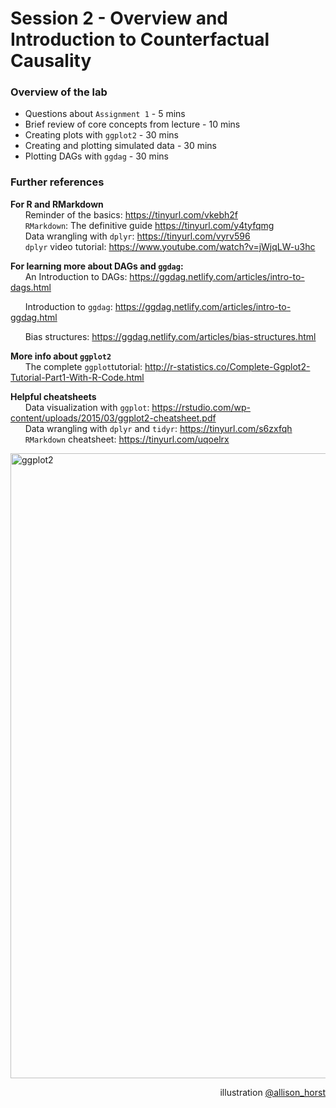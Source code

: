 # Session 2 - Overview and Introduction to Counterfactual Causality

### Overview of the lab

- Questions about `Assignment 1` - 5 mins
- Brief review of core concepts from lecture - 10 mins
- Creating plots with `ggplot2` -  30 mins
- Creating and plotting simulated data - 30 mins
- Plotting DAGs with `ggdag` - 30 mins


### Further references

**For R and RMarkdown** <br>
&nbsp;&nbsp;&nbsp;&nbsp;&nbsp;&nbsp;Reminder of the basics: https://tinyurl.com/vkebh2f <br>
&nbsp;&nbsp;&nbsp;&nbsp;&nbsp;&nbsp;`RMarkdown`: The definitive guide https://tinyurl.com/y4tyfqmg <br>
&nbsp;&nbsp;&nbsp;&nbsp;&nbsp;&nbsp;Data wrangling with `dplyr`: https://tinyurl.com/vyrv596 <br>
&nbsp;&nbsp;&nbsp;&nbsp;&nbsp;&nbsp;`dplyr` video tutorial: https://www.youtube.com/watch?v=jWjqLW-u3hc <p>

**For learning more about DAGs and `ggdag`:** <br>
&nbsp;&nbsp;&nbsp;&nbsp;&nbsp;&nbsp;An Introduction to DAGs: https://ggdag.netlify.com/articles/intro-to-dags.html <p>
&nbsp;&nbsp;&nbsp;&nbsp;&nbsp;&nbsp;Introduction to `ggdag`: https://ggdag.netlify.com/articles/intro-to-ggdag.html <p>
&nbsp;&nbsp;&nbsp;&nbsp;&nbsp;&nbsp;Bias structures: https://ggdag.netlify.com/articles/bias-structures.html <p>
  
**More info about `ggplot2`**<br>
&nbsp;&nbsp;&nbsp;&nbsp;&nbsp;&nbsp;The complete `ggplot`tutorial: http://r-statistics.co/Complete-Ggplot2-Tutorial-Part1-With-R-Code.html <p>

**Helpful cheatsheets** <br>
&nbsp;&nbsp;&nbsp;&nbsp;&nbsp;&nbsp;Data visualization with `ggplot`: https://rstudio.com/wp-content/uploads/2015/03/ggplot2-cheatsheet.pdf <br>
&nbsp;&nbsp;&nbsp;&nbsp;&nbsp;&nbsp;Data wrangling with `dplyr` and `tidyr`: https://tinyurl.com/s6zxfqh <br>
&nbsp;&nbsp;&nbsp;&nbsp;&nbsp;&nbsp;`RMarkdown` cheatsheet: https://tinyurl.com/uqoelrx <br>


<img src="https://github.com/allisonhorst/stats-illustrations/blob/master/rstats-artwork/ggplot2_masterpiece.png" alt="ggplot2" class="center" width="1000"/> 
<p align="right">illustration <a href="https://twitter.com/allison_horst">@allison_horst</a></p>
